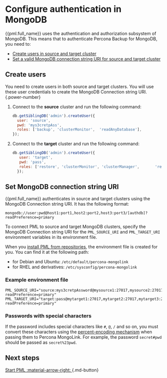 # Configure authentication in MongoDB

{{pml.full_name}} uses the authentication and authorization subsystem of MongoDB. This means that to authenticate Percona Backup for MongoDB, you need to:

* [Create users in source and target cluster](#create-users)
* [Set a valid MongoDB connection string URI for source and target cluster](#set-mongodb-connection-string-uri)

## Create users

You need to create users in both source and target clusters. You will use these user credentials to create the MongoDB Connection string URI.
{.power-number}

1. Connect to the **source** cluster and run the following command:

    ```javascript
    db.getSiblingDB('admin').createUser({
      user: 'source',
      pwd: 'mys3cretpAss',
      roles: ['backup', 'clusterMonitor',  'readAnyDatabase'],
    });
    ```

2. Connect to the **target** cluster and run the following command:

    ```javascript
    db.getSiblingDB('admin').createUser({
       user: 'target',
       pwd: 'pass',
       roles: ['restore', 'clusterMonitor', 'clusterManager',       'readWriteAnyDatabase'],
      });
    ```

## Set MongoDB connection string URI

{{pml.full_name}} authenticates in source and target clusters using the MongoDB Connection string URI. It has the following format:

```
mongodb://user:pwd@host1:port1,host2:port2,host3:port3/[authdb]?readPreference=primary
```

To connect PML to source and target MongoDB clusters, specify the MongoDB Connection string URI for the `PML_SOURCE_URI` and `PML_TARGET_URI` environment variables in its environment file. 

When you [install PML from repositories](repos.md), the environment file is created for you. You can find it at the following path:

* for Debian and Ubuntu: `/etc/default/percona-mongolink`
* for RHEL and derivatives: `/etc/sysconfig/percona-mongolink`

### Example environment file 

```{.text .no-copy}
PML_SOURCE_URI="source:mys3cretpAssword@mysource1:27017,mysource2:27017,mysource3:27017/admin?readPreference=primary"
PML_TARGET_URI="target:pass@mytarget1:27017,mytarget2:27017,mytarget3:27017/admin?readPreference=primary"
```

### Passwords with special characters

If the password includes special characters like `#`, `@`, `/` and so on, you must convert these characters using the [percent-encoding mechanism](https://datatracker.ietf.org/doc/html/rfc3986#section-2.1) when passing them to Percona MongoLink. For example, the password `secret#pwd` should be passed as `secret%23pwd`.

## Next steps 

[Start PML :material-arrow-right: ](start-pml.md){.md-button}